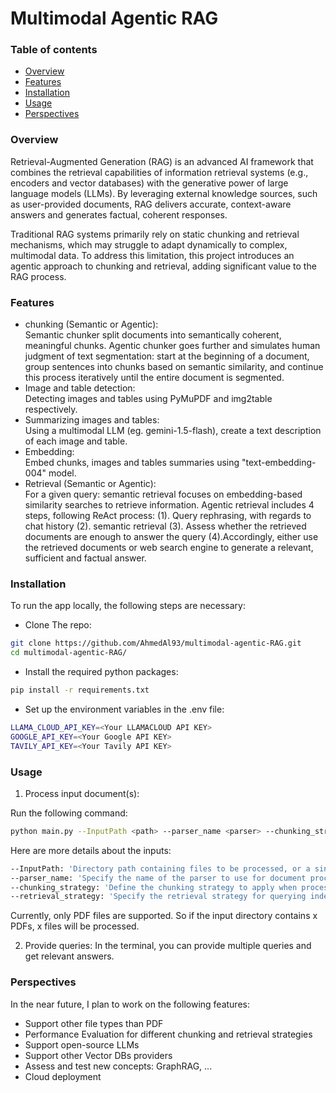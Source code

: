 # Multimodal Agentic RAG

### Table of contents
* [Overview](###Overview)
* [Features](###Features)
* [Installation](###Installation)
* [Usage](###Usage)
* [Perspectives](###Perspectives)

### Overview
Retrieval-Augmented Generation (RAG) is an advanced AI framework that combines the retrieval capabilities of information retrieval systems (e.g., encoders and vector databases) with the generative power of large language models (LLMs). By leveraging external knowledge sources, such as user-provided documents, RAG delivers accurate, context-aware answers and generates factual, coherent responses.

Traditional RAG systems primarily rely on static chunking and retrieval mechanisms, which may struggle to adapt dynamically to complex, multimodal data. To address this limitation, this project introduces an agentic approach to chunking and retrieval, adding significant value to the RAG process.

### Features
- chunking (Semantic or Agentic): \
Semantic chunker split documents into semantically coherent, meaningful chunks. 
Agentic chunker goes further and simulates human judgment of text segmentation: start at the beginning of a document, group sentences into chunks based on semantic similarity, and continue this process iteratively until the entire document is segmented.
- Image and table detection: \
Detecting images and tables using PyMuPDF and img2table respectively.
- Summarizing images and tables: \
Using a multimodal LLM (eg. gemini-1.5-flash), create a text description of each image and table.
- Embedding: \
Embed chunks, images and tables summaries using "text-embedding-004" model.
- Retrieval (Semantic or Agentic): \
For a given query: semantic retrieval focuses on embedding-based similarity searches to retrieve information. Agentic retrieval includes 4 steps, following ReAct process: (1). Query rephrasing, with regards to chat history (2). semantic retrieval (3). Assess whether the retrieved documents are enough to answer the query (4).Accordingly, either use the retrieved documents or web search engine to generate a relevant, sufficient and factual answer.  

### Installation
To run the app locally, the following steps are necessary:
- Clone The repo:
```bash
git clone https://github.com/AhmedAl93/multimodal-agentic-RAG.git
cd multimodal-agentic-RAG/
```
- Install the required python packages:
```bash
pip install -r requirements.txt
```
- Set up the environment variables in the .env file:
```bash
LLAMA_CLOUD_API_KEY=<Your LLAMACLOUD API KEY>
GOOGLE_API_KEY=<Your Google API KEY>
TAVILY_API_KEY=<Your Tavily API KEY>
```

### Usage
1. Process input document(s):

Run the following command:
```bash
python main.py --InputPath <path> --parser_name <parser> --chunking_strategy <chunking> --retrieval_strategy <retrieval>
```
Here are more details about the inputs:
```bash
--InputPath: 'Directory path containing files to be processed, or a single file path'
--parser_name: 'Specify the name of the parser to use for document processing. Possible values: ["LlamaParse", "pymupdf4llm"]'
--chunking_strategy: 'Define the chunking strategy to apply when processing documents. Possible values: ["semantic", "agentic"]'
--retrieval_strategy: 'Specify the retrieval strategy for querying indexed documents. Possible values:["semantic", "agentic"]'
```
Currently, only PDF files are supported. So if the input directory contains x PDFs, x files will be processed.

2. Provide queries:
In the terminal, you can provide multiple queries and get relevant answers.

### Perspectives
In the near future, I plan to work on the following features:
- Support other file types than PDF
- Performance Evaluation for different chunking and retrieval strategies
- Support open-source LLMs
- Support other Vector DBs providers
- Assess and test new concepts: GraphRAG, ... 
- Cloud deployment